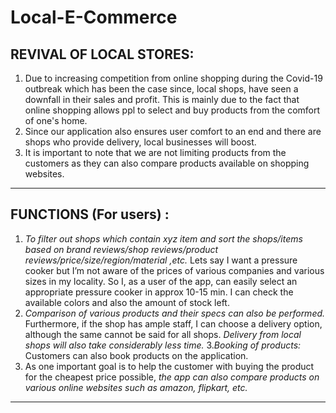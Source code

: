 # Local-E-Commerce
## REVIVAL OF LOCAL STORES:
1. Due to increasing competition from online shopping during the Covid-19 outbreak which has been the case since, local shops, have seen a downfall in their sales and profit. This is mainly due to the fact that online shopping allows ppl to select and buy products from the comfort of one's home.
2. Since our application also ensures user comfort to an end and there are shops who provide delivery, local businesses will boost.
3. It is important to note that we are not limiting products from the customers as they can also compare products available on shopping websites.

---
## FUNCTIONS (For users) :
1.  *To filter out shops which contain xyz item and sort the shops/items based on brand reviews/shop reviews/product reviews/price/size/region/material ,etc.* Lets say I want a pressure cooker but I’m not aware of the prices of various companies and various sizes in my locality. So I, as a user of the app, can easily select an appropriate pressure cooker in approx 10-15 min. I can check the available colors and also the amount of stock left.
2.  *Comparison of various products  and their specs can also be performed.*
Furthermore, if the shop has ample staff, I can choose a delivery option, although the same cannot be said for all shops. *Delivery from local shops will also take considerably less time.*
3.*Booking of products:* Customers can also book products on the application.
4.  As one important goal is to help the customer with buying the product for the cheapest price possible, *the app can also compare products on various online websites such as amazon, flipkart, etc.*

---